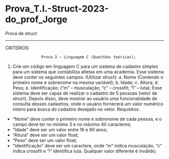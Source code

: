 # Prova_T.I.-Struct-2023-do_prof_Jorge
Prova de struct
______________________________________

CRITERIOS:

                    Prova 2 – Linguagem C (Questões teóricas);

1) Crie um código em linguagem C para um sistema de cadastro simples para um sistema
que contabiliza atletas em uma academia. Esse sistema deve conter os seguintes campos:
(Utilizar struct):
a. Nome (Contendo o primeiro nome e sobrenome na mesma variável);
b. Idade;
c. Altura;
d. Peso;
e. Identificação; (“m” – musculação; “c” – crossfit; “l” – luta);
Esse sistema deve ser capaz de realizar o cadastro de 5 pessoas (vetor de struct). Depois
disso, deve mostrar ao usuário uma funcionalidade de consulta desses cadastros, onde o
usuário fornecerá um valor numérico inteiro para busca do cadastro desejado no vetor.
Requisitos:
- “Nome” deve conter o primeiro nome e sobrenome de cada pessoa, e o campo deve ter
no mínimo 3 e no máximo 40 caracteres;
- “Idade” deve ser um valor entre 16 e 90 anos;
- “Altura” deve ser um valor float;
- “Peso” deve ser um valor float;
- “Identificação” deve ser um caractere, onde “m” indica musculação, “c” indica crossfit e “l”
identifica luta. Qualquer valor diferente é inválido;
